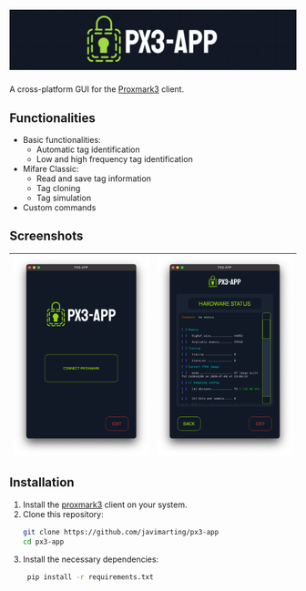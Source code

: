 # ![PX3 APP](data/icons/px3-app-logo-filled-background.png)

A cross-platform GUI for the [Proxmark3](https://github.com/RfidResearchGroup/proxmark3) client.

## Functionalities

- Basic functionalities:
  - Automatic tag identification
  - Low and high frequency tag identification
- Mifare Classic:
  - Read and save tag information
  - Tag cloning
  - Tag simulation
- Custom commands

## Screenshots

| ![px3-app connection page](data/screenshots/px3-app-connection.png) | ![px3-app example](data/screenshots/px3-app-example.png) |
|---------------------------------------------------------------------|----------------------------------------------------------|

## Installation

1. Install the [proxmark3](https://github.com/RfidResearchGroup/proxmark3) client on your system.
2. Clone this repository:
   ```bash
   git clone https://github.com/javimarting/px3-app
   cd px3-app
   ```
3. Install the necessary dependencies:
   ```bash
    pip install -r requirements.txt
    ```



    